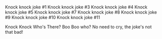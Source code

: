 Knock knock joke #1
Knock knock joke #3
Knock knock joke #4
Knock knock joke #5
Knock knock joke #7
Knock knock joke #8
Knock knock joke #9
Knock knock joke #10
Knock knock joke #11

Knock Knock
Who's There?
Boo
Boo who?
No need to cry, the joke's not that bad!
